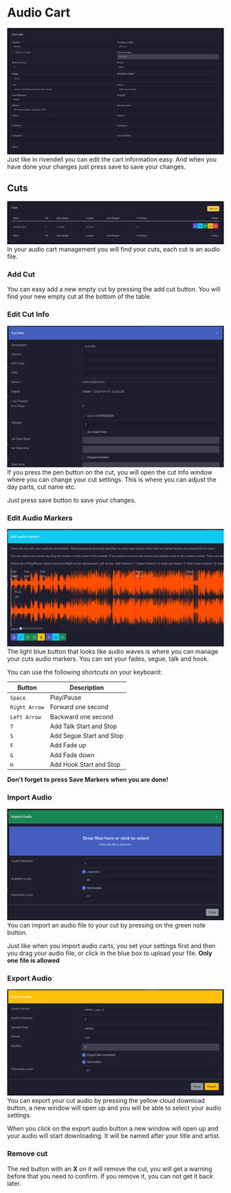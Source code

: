 # Audio Cart

![Screenshot](img/audiocart.png)
Just like in rivendell you can edit the cart information easy. And when you have done your changes just press save to save your changes.

## Cuts
![Screenshot](img/cuts.png)
In your audio cart management you will find your cuts, each cut is an audio file.

### Add Cut
You can easy add a new empty cut by pressing the add cut button. You will find your new empty cut at the bottom of the table.

### Edit Cut Info
![Screenshot](img/cutinfo.png)
If you press the pen button on the cut, you will open the cut info window where you can change your cut settings. This is where you can adjust the day parts, cut name etc.

Just press save button to save your changes.

### Edit Audio Markers
![Screenshot](img/editmarkers.png)
The light blue button that looks like audio waves is where you can manage your cuts audio markers. You can set your fades, segue, talk and hook.

You can use the following shortcuts on your keyboard:

| Button        | Description                          |
| ------------- | ------------------------------------ |
| `Space`       | Play/Pause                           |
| `Right Arrow` | Forward one second                   |
| `Left Arrow`  | Backward one second                  |
| `T`           | Add Talk Start and Stop              |
| `S`           | Add Segue Start and Stop             |
| `F`           | Add Fade up                          |
| `G`           | Add Fade down                        |
| `H`           | Add Hook Start and Stop              |

**Don't forget to press Save Markers when you are done!**

### Import Audio
![Screenshot](img/importcutaudio.png)
You can import an audio file to your cut by pressing on the green note button.

Just like when you import audio carts, you set your settings first and then you drag your audio file, or click in the blue box to upload your file. **Only one file is allowed**

### Export Audio
![Screenshot](img/exportaudio.png)
You can export your cut audio by pressing the yellow cloud download button, a new window will open up and you will be able to select your audio settings.

When you click on the export audio button a new window will open up and your audio will start downloading. It will be named after your title and artist.

### Remove cut
The red button with an **X** on it will remove the cut, you will get a warning before that you need to confirm. If you remove it, you can not get it back later.